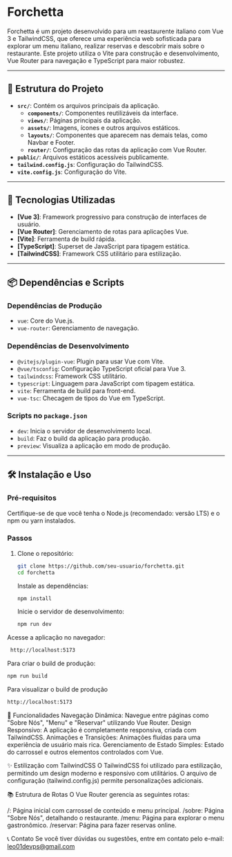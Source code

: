 # Forchetta

Forchetta é um projeto desenvolvido para um reastaurente italiano com Vue 3 e TailwindCSS, que oferece uma experiência web sofisticada para explorar um menu italiano, realizar reservas e descobrir mais sobre o restaurante. Este projeto utiliza o Vite para construção e desenvolvimento, Vue Router para navegação e TypeScript para maior robustez.

---

## 📂 Estrutura do Projeto

- **`src/`**: Contém os arquivos principais da aplicação.
  - **`components/`**: Componentes reutilizáveis da interface.
  - **`views/`**: Páginas principais da aplicação.
  - **`assets/`**: Imagens, ícones e outros arquivos estáticos.
  - **`layouts/`**: Componentes que aparecem nas demais telas, como Navbar e Footer.
  - **`router/`**: Configuração das rotas da aplicação com Vue Router.
- **`public/`**: Arquivos estáticos acessíveis publicamente.
- **`tailwind.config.js`**: Configuração do TailwindCSS.
- **`vite.config.js`**: Configuração do Vite.

---

## 🚀 Tecnologias Utilizadas

- **[Vue 3]**: Framework progressivo para construção de interfaces de usuário.
- **[Vue Router]**: Gerenciamento de rotas para aplicações Vue.
- **[Vite]**: Ferramenta de build rápida.
- **[TypeScript]**: Superset de JavaScript para tipagem estática.
- **[TailwindCSS]**: Framework CSS utilitário para estilização.

---

## 📦 Dependências e Scripts

### Dependências de Produção

- `vue`: Core do Vue.js.
- `vue-router`: Gerenciamento de navegação.

### Dependências de Desenvolvimento

- `@vitejs/plugin-vue`: Plugin para usar Vue com Vite.
- `@vue/tsconfig`: Configuração TypeScript oficial para Vue 3.
- `tailwindcss`: Framework CSS utilitário.
- `typescript`: Linguagem para JavaScript com tipagem estática.
- `vite`: Ferramenta de build para front-end.
- `vue-tsc`: Checagem de tipos do Vue em TypeScript.

### Scripts no `package.json`

- `dev`: Inicia o servidor de desenvolvimento local.
- `build`: Faz o build da aplicação para produção.
- `preview`: Visualiza a aplicação em modo de produção.

---

## 🛠️ Instalação e Uso

### Pré-requisitos

Certifique-se de que você tenha o Node.js (recomendado: versão LTS) e o npm ou yarn instalados.

### Passos

1. Clone o repositório:
   ```bash
   git clone https://github.com/seu-usuario/forchetta.git
   cd forchetta
   ```
   Instale as dependências:
 
   ```bash
   npm install
   ```
   
   Inicie o servidor de desenvolvimento:
   
   ```bash
   npm run dev
   ```

Acesse a aplicação no navegador:

  ```bash
   http://localhost:5173
   ```

Para criar o build de produção:

   ```bash
   npm run build
   ```
Para visualizar o build de produção

   ```bash
   http://localhost:5173
   ```

🌟 Funcionalidades
Navegação Dinâmica: Navegue entre páginas como "Sobre Nós", "Menu" e "Reservar" utilizando Vue Router.
Design Responsivo: A aplicação é completamente responsiva, criada com TailwindCSS.
Animações e Transições: Animações fluídas para uma experiência de usuário mais rica.
Gerenciamento de Estado Simples: Estado do carrossel e outros elementos controlados com Vue.

✨ Estilização com TailwindCSS
O TailwindCSS foi utilizado para estilização, permitindo um design moderno e responsivo com utilitários. O arquivo de configuração (tailwind.config.js) permite personalizações adicionais.

📚 Estrutura de Rotas
O Vue Router gerencia as seguintes rotas:

/: Página inicial com carrossel de conteúdo e menu principal.
/sobre: Página "Sobre Nós", detalhando o restaurante.
/menu: Página para explorar o menu gastronômico.
/reservar: Página para fazer reservas online.

📞 Contato
Se você tiver dúvidas ou sugestões, entre em contato pelo e-mail: leo01devps@gmail.com

